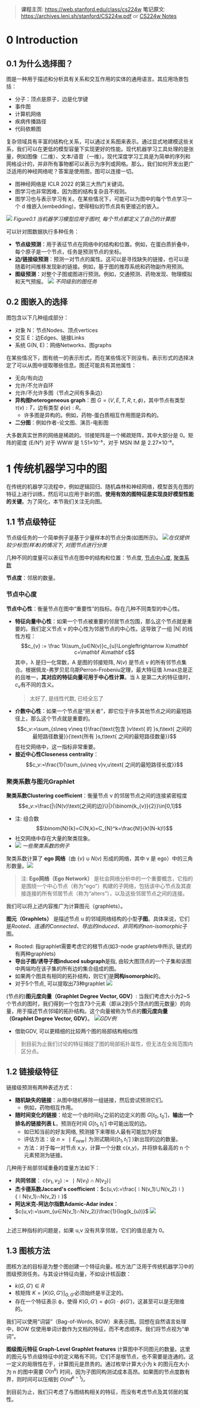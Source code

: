 > **课程主页**: https://web.stanford.edu/class/cs224w
> **笔记原文**: https://archives.leni.sh/stanford/CS224w.pdf or [CS224w Notes](./CS224w.pdf)
# 0 Introduction
## 0.1 为什么选择图？

图是一种用于描述和分析具有关系和交互作用的实体的通用语言。其应用场景包括：

- 分子：顶点是原子，边是化学键
- 事件图
- 计算机网络
- 疾病传播路径
- 代码依赖图

复杂领域具有丰富的结构化关系，可以通过关系图来表示。通过显式地建模这些关系，我们可以在更低的模型容量下实现更好的性能。现代机器学习工具处理的是张量，例如图像（二维）、文本/语音（一维）。现代深度学习工具是为简单的序列和网格设计的，并非所有事物都可以表示为序列或网格。那么，我们如何开发出更广泛适用的神经网络呢？答案是使用图，图可以连接一切。

- 图神经网络是 ICLR 2022 的第三大热门关键词。
- 图学习也非常困难，因为图的结构复杂且不规则。
- 图学习也与表示学习有关。在某些情况下，可能可以为图中的每个节点学习一个 d 维嵌入(embedding)，使得相似的节点具有更接近的嵌入。

![](CS224W%20图机器学习笔记.assets/IMG-CS224W%20图机器学习笔记-20250214220013337.png)
*Figure0.1 当机器学习模型应用于图时, 每个节点都定义了自己的计算图* 

可以针对图数据执行多种任务：

- **节点级预测**：用于表征节点在网络中的结构和位置。例如，在蛋白质折叠中，每个原子是一个节点，任务是预测节点的坐标。
- **边/链接级预测**：预测一对节点的属性。这可以是寻找缺失的链接，也可以是随着时间推移发现新的链接。例如，基于图的推荐系统和药物副作用预测。
- **图级预测**：对整个子图或图进行预测。例如，交通预测、药物发现、物理模拟和天气预报。
![](CS224W%20图机器学习笔记.assets/IMG-CS224W%20图机器学习笔记-20250214220755253.png)
*不同级别的图任务*

## 0.2 图嵌入的选择

图包含以下几种组成部分：
- 对象 N：节点Nodes、顶点vertices
- 交互 E：边Edges、链接Links
- 系统 G(N, E)：网络Networks、图graphs

在某些情况下，图有统一的表示形式，而在某些情况下则没有。表示形式的选择决定了可以从图中提取哪些信息。图还可能具有其他属性：

- 无向/有向边
- 允许/不允许自环
- 允许/不允许多图（节点之间有多条边）
- **异构图heterogeneous graph**：图 $G = (V, E, T, R, τ, ϕ)$，其中节点有类型 $τ(v) : T$，边有类型 $ϕ(e) : R$。
	- 许多图是异构的。例如，药物-蛋白质相互作用图是异构的。
- **二分图**：例如作者-论文图、演员-电影图

大多数真实世界的网络是稀疏的。邻接矩阵是一个稀疏矩阵，其中大部分是 0。矩阵的密度 (E/N²) 对于 WWW 是 1.51×10⁻⁵，对于 MSN IM 是 2.27×10⁻⁸。


# 1 传统机器学习中的图

在传统的机器学习流程中，例如逻辑回归、随机森林和神经网络，模型首先在图的特征上进行训练，然后可以应用于新的图。**使用有效的图特征是实现良好模型性能的关键**。为了简化，本节我们关注无向图。

## 1.1 节点级特征

节点级任务的一个简单例子是基于少量样本的节点分类(如图所示)。
![](CS224W%20图机器学习笔记.assets/IMG-CS224W%20图机器学习笔记-20250214220859151.png)*在仅提供较少标签(样本)的情况下, 对图节点进行分类*

几种不同的度量可以表征节点在图中的结构和位置：节点度, [节点中心度](#节点中心度), [聚类系数](#聚类系数与图元Graphlet)

**节点度**：邻居的数量。
### 节点中心度

**节点中心性**：衡量节点在图中“重要性”的指标。存在几种不同类型的中心性。
- **特征向量中心性**：如果一个节点被重要的邻居节点包围，那么这个节点就是重要的。我们定义节点 v 的中心性为邻居节点的中心性。这导致了一组 |N| 的线性方程： $$c_{v}​ := \frac 1λ\sum_{​u∈N(v)}​c_{u}​\Longleftrightarrow λ\mathbf c=\mathbf A\mathbf c$$
	其中，λ 是归一化常数，A 是图的邻接矩阵, $N(v)$ 是节点 v 的所有邻节点集合。根据佩龙-弗罗贝尼乌斯Perron-Frobeniu定理，最大特征值 λmax​ 总是正的且唯一，**其对应的特征向量可用于中心性计算**。当 λ 是第二大的特征值时，$c_{v}$​ 有不同的含义。
	> 太好了, 是线性代数, 已经全忘了
- **介数中心性**：如果一个节点是“把关者”，即它位于许多其他节点之间的最短路径上，那么这个节点就是重要的。 $$c_v:=\sum_{s\neq v\neq t}\frac{\text{包含 }v\text{ 的 }s,t\text{ 之间的最短路径数量}}{\text{所有 }s,t\text{ 之间的最短路径数量}}$$在社交网络中，这一指标非常重要。
- **接近中心性Closeness centrality**： $$c_v:=\frac{1}{\sum_{u\neq v}v,u\text{ 之间的最短路径长度}}$$
### 聚类系数与图元Graphlet

**聚类系数Clustering coefficient**：衡量节点 v 的邻居节点之间的连接紧密程度    $$e_v:=\frac{|\{N(v)\text{之间的边}\}|}{\binom{k_{v}}{2}}\in[0,1]$$
- 注: 组合数$$\binom{N}{k}=C(N,k)=C_{N}^k=\frac{N!}{k!(N-k)!}$$
- 社交网络中存在大量的聚类现象。
- ![](CS224W%20图机器学习笔记.assets/IMG-CS224W%20图机器学习笔记-20250215003417510.png)
*一些聚类系数的例子*

聚类系数计算了 **ego 网络**（由 $\{v\}∪N(v)$ 形成的网络，其中 v 是 ego）中的三角形数量。![](CS224W%20图机器学习笔记.assets/IMG-CS224W%20图机器学习笔记-20250215144835846.png)
> 注: **Ego网络（Ego Network）** 是社会网络分析中的一个重要概念，它指的是围绕一个中心节点（称为“ego”）构建的子网络，包括该中心节点及其直接连接的所有邻居节点（称为“alters”），以及这些邻居节点之间的连接。

我们可以将上述内容推广为计算图元（graphlets）。

**图元（Graphlets）** 是描述节点 u 的邻域网络结构的小型**子图**。具体来说，它们是*Rooted、连通的Connected、导出的induced、非同构的non-isomorphic*子图。
- Rooted: 指graphlet需要考虑它的根节点(如3-node graphlets中所示, 链式的有两种graphlets)
- **导出子图/诱导子图induced subgraph**是指, 由较大图顶点的一个子集和该图中两端均在该子集的所有边的集合组成的图。
- 如果两个图具有相同的拓扑结构，则它们是**同构isomorphic**的。
- 对于5个节点, 可以提取出73种graphlet 
  ![](CS224W%20图机器学习笔记.assets/IMG-CS224W%20图机器学习笔记-20250215174652376.png)


(节点的)**图元度向量（Graphlet Degree Vector, GDV）**: 当我们考虑大小为2~5个节点的图时，我们得到一个包含73个元素（即从2到5个顶点的图元数量）的向量，用于描述节点邻域的拓扑结构。这个向量被称为节点的**图元度向量（Graphlet Degree Vector, GDV）**。
![](CS224W%20图机器学习笔记.assets/IMG-CS224W%20图机器学习笔记-20250215151735498.png)*GDV例*
- 借助GDV, 可以更精细的比较两个图的局部结构相似性

> 到目前为止我们讨论的特征捕捉了图的局部拓扑属性，但无法在全局范围内区分点。

## 1.2 链接级特征

链接级预测有两种表述方式：
- **随机缺失的链接**：从图中随机移除一组链接，然后尝试预测它们。
    - 例如，药物相互作用。
- **随时间变化的链接**：给定一个由时间$t_{0}'$之前的边定义的图 $G[t_{0},t_{0}']$，**输出一个排名的链接列表 L**，预测在时间 $G[t_{1}​,t_{1}']$ 中可能出现的边。
	- 如已知当前的好友网络, 预测接下来哪些人最有可能加为好友
	- 评估方法：设 $n=∣E_{new}​∣$ 为测试期间($[t_{1}​,t_{1}']$ )新出现的边的数量。
	- 方法：对于每一对节点 x,y，计算一个分数 c(x,y)，并将排名最高的 n 个元素预测为链接。

几种用于局部邻域重叠的度量方法如下：
- **共同邻居**： $c(v_{1},v_{2}):=∣N(v_1​)∩N(v_2​)∣$
- **杰卡德系数Jaccard's coefficient**：$c(u,v):=\frac{∣N(v_1)∪N(v_2​)∣}{∣N(v_1)∩N(v_2​)∣}​$
- **阿达米克-阿达尔指数Adamic-Adar index**： $c(u,v):=\sum_{u∈N(v_1)∩N(v_2​)}\frac{1}{log(k_{u})}$ ![](CS224W%20图机器学习笔记.assets/IMG-CS224W%20图机器学习笔记-20250215154705555.png)
- 
上述三种指标的问题是，如果 u,v 没有共享邻居，它们的值总是为 0。

## 1.3 图核方法

图核方法的目标是为整个图创建一个特征向量。核方法广泛用于传统机器学习中的图级预测任务。与其设计特征向量，不如设计核函数：

- $k(G,G')∈R$
- 核矩阵 $K=[K(G,G')]_{G,G'}$​ 必须始终是半正定的。
- 存在一个特征表示 ϕ，使得 $K(G,G')=ϕ(G)⋅ϕ(G')$，这甚至可以是无限维的。

我们可以使用“词袋”（Bag-of-Words, BOW）来表示图。回想在自然语言处理中，BOW 仅使用单词计数作为文档的特征，而不考虑顺序。我们将节点视为“单词”。

**图级图元特征 Graph-Level Graphlet features** 计算图中不同图元的数量。这里的图元与节点级特征中的定义略有不同，它们不是根节点，也不需要是连通的。这一定义的局限性在于，计算图元是昂贵的。通过枚举计算大小为 k 的图元在大小为 n 的图中需要 $O(n^k)$ 时间，因为子图同构测试成本高昂。如果图的节点度数有界，则时间可以压缩到 $O(nd^{k−1})$。

到目前为止，我们只考虑了与图结构相关的特征，而没有考虑节点及其邻居的属性。
